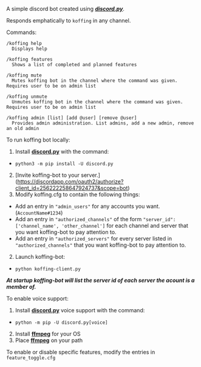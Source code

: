 A simple discord bot created using [***discord.py***](https://github.com/Rapptz/discord.py).

Responds emphatically to `koffing` in any channel. 

Commands:
```
/koffing help
  Displays help
  
/koffing features
  Shows a list of completed and planned features
  
/koffing mute
  Mutes koffing bot in the channel where the command was given. Requires user to be on admin list
  
/koffing unmute
  Unmutes koffing bot in the channel where the command was given. Requires user to be on admin list
  
/koffing admin [list] [add @user] [remove @user]
  Provides admin administration. List admins, add a new admin, remove an old admin
```

To run koffing bot locally:

1. Install [**discord.py**](https://github.com/Rapptz/discord.py) with the command:
  * `python3 -m pip install -U discord.py`
2. [Invite koffing-bot to your server.] (https://discordapp.com/oauth2/authorize?client_id=256222258647924737&scope=bot)
3. Modify koffing.cfg to contain the following things:
  * Add an entry in `"admin_users"` for any accounts you want. (`AccountName#1234`)
  * Add an entry in `"authorized_channels"` of the form `"server_id": ['channel_name', 'other_channel']` for each channel and server that you want koffing-bot to pay attention to.
  * Add an entry in `"authorized_servers"` for every server listed in `"authorized_channels"` that you want koffing-bot to pay attention to.
2. Launch koffing-bot:
  * `python koffing-client.py`

***At startup koffing-bot will list the server id of each server the acount is a member of.***

To enable voice support:

1. Install [**discord.py**](https://github.com/Rapptz/discord.py) voice support with the command:
  * `python -m pip -U discord.py[voice]`
2. Install [**ffmpeg**](https://ffmpeg.org/download.html) for your OS
3. Place [**ffmpeg**](https://ffmpeg.org/download.html) on your path

To enable or disable specific features, modify the entries in `feature_toggle.cfg`
